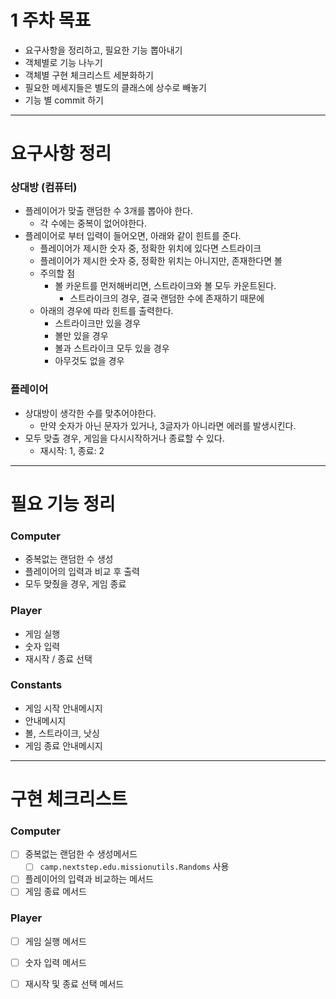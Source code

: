 # 1 주차 목표
- 요구사항을 정리하고, 필요한 기능 뽑아내기
- 객체별로 기능 나누기
- 객체별 구현 체크리스트 세분화하기
- 필요한 메세지들은 별도의 클래스에 상수로 빼놓기
- 기능 별 commit 하기
---

# 요구사항 정리

### 상대방 (컴퓨터)
- 플레이어가 맞출 랜덤한 수 3개를 뽑아야 한다.
    - 각 수에는 중복이 없어야한다.
- 플레이어로 부터 입력이 들어오면, 아래와 같이 힌트를 준다.
    - 플레이어가 제시한 숫자 중, 정확한 위치에 있다면 스트라이크
    - 플레이어가 제시한 숫자 중, 정확한 위치는 아니지만, 존재한다면 볼
    - 주의할 점
        - 볼 카운트를 먼저해버리면, 스트라이크와 볼 모두 카운트된다.
            - 스트라이크의 경우, 결국 랜덤한 수에 존재하기 때문에
    - 아래의 경우에 따라 힌트를 출력한다.
        - 스트라이크만 있을 경우
        - 볼만 있을 경우
        - 볼과 스트라이크 모두 있을 경우
        - 아무것도 없을 경우

### 플레이어
- 상대방이 생각한 수를 맞추어야한다.
    - 만약 숫자가 아닌 문자가 있거나, 3글자가 아니라면 에러를 발생시킨다.
- 모두 맞출 경우, 게임을 다시시작하거나 종료할 수 있다.
    - 재시작: 1, 종료: 2
---

# 필요 기능 정리

### Computer
- 중복없는 랜덤한 수 생성
- 플레이어의 입력과 비교 후 출력
- 모두 맞췄을 경우, 게임 종료

### Player
- 게임 실행
- 숫자 입력
- 재시작 / 종료 선택

### Constants
- 게임 시작 안내메시지
- 안내메시지
- 볼, 스트라이크, 낫싱
- 게임 종료 안내메시지

---

# 구현 체크리스트

### Computer
- [ ] 중복없는 랜덤한 수 생성메서드
    - [ ] `camp.nextstep.edu.missionutils.Randoms` 사용
- [ ] 플레이어의 입력과 비교하는 메서드
- [ ] 게임 종료 메서드

### Player
- [ ] 게임 실행 메서드
- [ ] 숫자 입력 메서드
- [ ] 재시작 및 종료 선택 메서드

